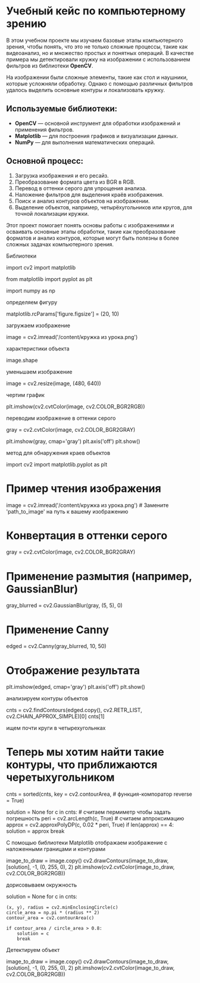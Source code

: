 # Учебный кейс по компьютерному зрению

В этом учебном проекте мы изучаем базовые этапы компьютерного зрения, чтобы понять, что это не только сложные процессы, такие как видеоанализ, но и множество простых и понятных операций. В качестве примера мы детектировали кружку на изображении с использованием фильтров из библиотеки **OpenCV**.

На изображении были сложные элементы, такие как стол и наушники, которые усложняли обработку. Однако с помощью различных фильтров удалось выделить основные контуры и локализовать кружку.

## Используемые библиотеки:
- **OpenCV** — основной инструмент для обработки изображений и применения фильтров.
- **Matplotlib** — для построения графиков и визуализации данных.
- **NumPy** — для выполнения математических операций.

## Основной процесс:
1. Загрузка изображения и его ресайз.
2. Преобразование формата цвета из BGR в RGB.
3. Перевод в оттенки серого для упрощения анализа.
4. Наложение фильтров для выделения краёв изображения.
5. Поиск и анализ контуров объектов на изображении.
6. Выделение объектов, например, четырёхугольников или кругов, для точной локализации кружки.

Этот проект помогает понять основы работы с изображениями и осваивать основные этапы обработки, такие как преобразование форматов и анализ контуров, которые могут быть полезны в более сложных задачах компьютерного зрения.






Библиотеки

import cv2
import matplotlib

from matplotlib import pyplot as plt

import numpy as np

определяем фигуру

matplotlib.rcParams['figure.figsize'] = (20, 10)

загружаем изображение

image = cv2.imread('/content/кружка из урока.png')

характеристики объекта

image.shape

уменьшаем изображение

image = cv2.resize(image, (480, 640))

чертим график

plt.imshow(cv2.cvtColor(image, cv2.COLOR_BGR2RGB))

переводим изображение в оттенки серого

gray = cv2.cvtColor(image, cv2.COLOR_BGR2GRAY)

plt.imshow(gray, cmap='gray')
plt.axis('off')
plt.show()

метод для обнаружения краев объектов

import cv2
import matplotlib.pyplot as plt

# Пример чтения изображения
image = cv2.imread('/content/кружка из урока.png')  # Замените 'path_to_image' на путь к вашему изображению

# Конвертация в оттенки серого
gray = cv2.cvtColor(image, cv2.COLOR_BGR2GRAY)

# Применение размытия (например, GaussianBlur)
gray_blurred = cv2.GaussianBlur(gray, (5, 5), 0)

# Применение Canny
edged = cv2.Canny(gray_blurred, 10, 50)

# Отображение результата
plt.imshow(edged, cmap='gray')
plt.axis('off')
plt.show()

анализируем контуры объектов

cnts = cv2.findContours(edged.copy(), cv2.RETR_LIST, cv2.CHAIN_APPROX_SIMPLE)[0]
cnts[1]

ищем почти круги в четырехугольнках

# Теперь мы хотим найти такие контуры, что приближаются черетыхугольником

cnts = sorted(cnts,
              key = cv2.contourArea, # функция-компоратор
              reverse = True)

solution = None
for c in cnts:
    # считаем пермиметр чтобы задать погрешность
    peri = cv2.arcLength(c, True)
    # считаем аппроксимацию
    approx = cv2.approxPolyDP(c, 0.02 * peri, True)
    if len(approx) == 4:
        solution = approx
        break

С помощью библиотеки Matplotlib отображаем изображение с наложенными границами и контурами

image_to_draw = image.copy()
cv2.drawContours(image_to_draw, [solution], -1, (0, 255, 0), 2)
plt.imshow(cv2.cvtColor(image_to_draw, cv2.COLOR_BGR2RGB))

дорисовываем окружность

solution = None
for c in cnts:

    (x, y), radius = cv2.minEnclosingCircle(c)
    circle_area = np.pi * (radius ** 2)
    contour_area = cv2.contourArea(c)

    if contour_area / circle_area > 0.8:
        solution = c
        break

Детектируем объект

image_to_draw = image.copy()
cv2.drawContours(image_to_draw, [solution], -1, (0, 255, 0), 2)
plt.imshow(cv2.cvtColor(image_to_draw, cv2.COLOR_BGR2RGB))
